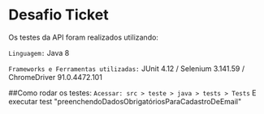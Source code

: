 # Desafio Ticket

Os testes da API foram realizados utilizando:

`Linguagem:` Java 8

`Frameworks e Ferramentas utilizadas:` JUnit 4.12 / Selenium 3.141.59 / ChromeDriver 91.0.4472.101

##Como rodar os testes:
`Acessar: src > teste > java > tests > Tests` E executar test "preenchendoDadosObrigatóriosParaCadastroDeEmail"


